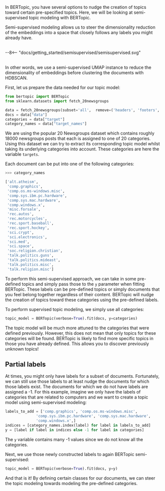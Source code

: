 In BERTopic, you have several options to nudge the creation of topics toward certain pre-specified topics. Here, we will be looking at semi-supervised topic modeling with BERTopic. 

Semi-supervised modeling allows us to steer the dimensionality reduction of the embeddings into a space that closely follows any labels you might already have. 

<br>
<div class="svg_image">
--8<-- "docs/getting_started/semisupervised/semisupervised.svg"
</div>
<br>

In other words, we use a semi-supervised UMAP instance to reduce the dimensionality of embeddings before clustering the documents 
with HDBSCAN. 

First, let us prepare the data needed for our topic model:

```python
from bertopic import BERTopic
from sklearn.datasets import fetch_20newsgroups

data = fetch_20newsgroups(subset='all',  remove=('headers', 'footers', 'quotes'))
docs = data["data"]
categories = data["target"]
category_names = data["target_names"]
```

We are using the popular 20 Newsgroups dataset which contains roughly 18000 newsgroups posts that each is 
assigned to one of 20 categories. Using this dataset we can try to extract its corresponding topic model whilst 
taking its underlying categories into account. These categories are here the variable `targets`.

Each document can be put into one of the following categories:

```python
>>> category_names

['alt.atheism',
 'comp.graphics',
 'comp.os.ms-windows.misc',
 'comp.sys.ibm.pc.hardware',
 'comp.sys.mac.hardware',
 'comp.windows.x',
 'misc.forsale',
 'rec.autos',
 'rec.motorcycles',
 'rec.sport.baseball',
 'rec.sport.hockey',
 'sci.crypt',
 'sci.electronics',
 'sci.med',
 'sci.space',
 'soc.religion.christian',
 'talk.politics.guns',
 'talk.politics.mideast',
 'talk.politics.misc',
 'talk.religion.misc'] 
```

To perform this semi-supervised approach, we can take in some pre-defined topics and simply pass those to the `y` parameter when fitting BERTopic. These labels can be pre-defined topics or simply documents that you feel belong together regardless of their content. BERTopic will nudge the creation of topics toward these categories 
using the pre-defined labels. 

To perform supervised topic modeling, we simply use all categories:

```python
topic_model = BERTopic(verbose=True).fit(docs, y=categories)
```

The topic model will be much more attuned to the categories that were defined previously. However, this does not mean that only topics for these categories will be found. BERTopic is likely to find more specific topics in those you have already defined. This allows you to discover previously unknown topics!

## **Partial labels**

At times, you might only have labels for a subset of documents. Fortunately, we can still use those labels to at least nudge the documents for which those labels exist. The documents for which we do not have labels are assigned a -1. For this example, imagine we only have the labels of categories that are related to computers and we want to create a topic model using semi-supervised modeling:

```python
labels_to_add = ['comp.graphics', 'comp.os.ms-windows.misc',
              'comp.sys.ibm.pc.hardware', 'comp.sys.mac.hardware',
              'comp.windows.x',]
indices = [category_names.index(label) for label in labels_to_add]
y = [label if label in indices else -1 for label in categories]
``` 

The `y` variable contains many -1 values since we do not know all the categories. 

Next, we use those newly constructed labels to again BERTopic semi-supervised:

```python
topic_model = BERTopic(verbose=True).fit(docs, y=y)
```

And that is it! By defining certain classes for our documents, we can steer the topic modeling towards modeling the pre-defined categories. 
